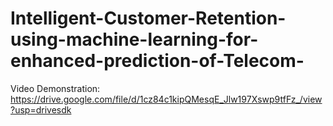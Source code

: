 # Intelligent-Customer-Retention-using-machine-learning-for-enhanced-prediction-of-Telecom-
Video Demonstration: https://drive.google.com/file/d/1cz84c1kipQMesqE_Jlw197Xswp9tfFz_/view?usp=drivesdk
